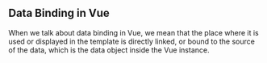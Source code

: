 ## Data Binding in Vue

When we talk about data binding in Vue, we mean that the place where it is used or displayed in the template is directly linked,
or bound to the source of the data, which is the data object inside the Vue instance. 

